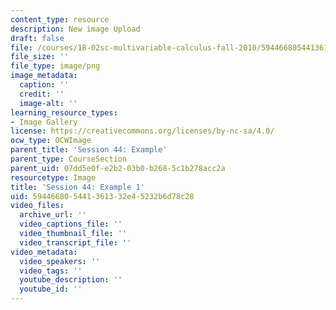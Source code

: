 ```yaml
---
content_type: resource
description: New image Upload
draft: false
file: /courses/18-02sc-multivariable-calculus-fall-2010/594466805441361332e45232b6d78c28_MIT18_02SC_L14Brds_9.png
file_size: ''
file_type: image/png
image_metadata:
  caption: ''
  credit: ''
  image-alt: ''
learning_resource_types:
- Image Gallery
license: https://creativecommons.org/licenses/by-nc-sa/4.0/
ocw_type: OCWImage
parent_title: 'Session 44: Example'
parent_type: CourseSection
parent_uid: 07dd5e0f-e2b2-03b0-b268-5c1b278acc2a
resourcetype: Image
title: 'Session 44: Example 1'
uid: 59446680-5441-3613-32e4-5232b6d78c28
video_files:
  archive_url: ''
  video_captions_file: ''
  video_thumbnail_file: ''
  video_transcript_file: ''
video_metadata:
  video_speakers: ''
  video_tags: ''
  youtube_description: ''
  youtube_id: ''
---
```

